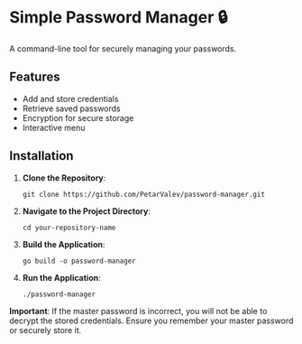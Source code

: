 # Simple Password Manager 🔒

A command-line tool for securely managing your passwords.

## Features

- Add and store credentials
- Retrieve saved passwords
- Encryption for secure storage
- Interactive menu

## Installation

1. **Clone the Repository**:
    ```
    git clone https://github.com/PetarValev/password-manager.git
    ```

2. **Navigate to the Project Directory**:
    ```
    cd your-repository-name
    ```

3. **Build the Application**:
    ```
    go build -o password-manager
    ```

4. **Run the Application**:
    ```
    ./password-manager
    ```

**Important**: If the master password is incorrect, you will not be able to decrypt the stored credentials. Ensure you remember your master password or securely store it.



